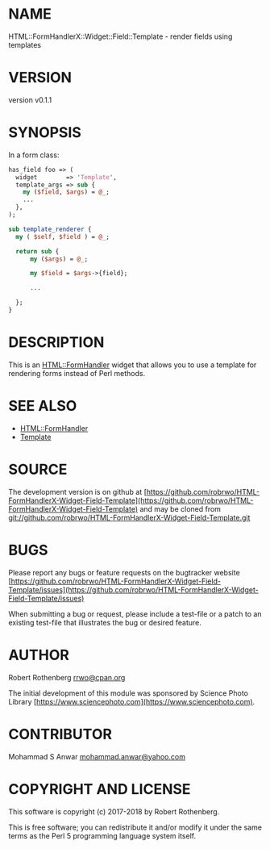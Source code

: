 # NAME

HTML::FormHandlerX::Widget::Field::Template - render fields using templates

# VERSION

version v0.1.1

# SYNOPSIS

In a form class:

```perl
has_field foo => (
  widget        => 'Template',
  template_args => sub {
    my ($field, $args) = @_;
    ...
  },
);

sub template_renderer {
  my ( $self, $field ) = @_;

  return sub {
      my ($args) = @_;

      my $field = $args->{field};

      ...

  };
}
```

# DESCRIPTION

This is an [HTML::FormHandler](https://metacpan.org/pod/HTML::FormHandler) widget that allows you to use a
template for rendering forms instead of Perl methods.

# SEE ALSO

- [HTML::FormHandler](https://metacpan.org/pod/HTML::FormHandler)
- [Template](https://metacpan.org/pod/Template)

# SOURCE

The development version is on github at [https://github.com/robrwo/HTML-FormHandlerX-Widget-Field-Template](https://github.com/robrwo/HTML-FormHandlerX-Widget-Field-Template)
and may be cloned from [git://github.com/robrwo/HTML-FormHandlerX-Widget-Field-Template.git](git://github.com/robrwo/HTML-FormHandlerX-Widget-Field-Template.git)

# BUGS

Please report any bugs or feature requests on the bugtracker website
[https://github.com/robrwo/HTML-FormHandlerX-Widget-Field-Template/issues](https://github.com/robrwo/HTML-FormHandlerX-Widget-Field-Template/issues)

When submitting a bug or request, please include a test-file or a
patch to an existing test-file that illustrates the bug or desired
feature.

# AUTHOR

Robert Rothenberg <rrwo@cpan.org>

The initial development of this module was sponsored by Science Photo
Library [https://www.sciencephoto.com](https://www.sciencephoto.com).

# CONTRIBUTOR

Mohammad S Anwar <mohammad.anwar@yahoo.com>

# COPYRIGHT AND LICENSE

This software is copyright (c) 2017-2018 by Robert Rothenberg.

This is free software; you can redistribute it and/or modify it under
the same terms as the Perl 5 programming language system itself.

